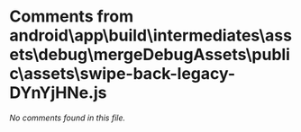 # Comments from android\app\build\intermediates\assets\debug\mergeDebugAssets\public\assets\swipe-back-legacy-DYnYjHNe.js

*No comments found in this file.*
